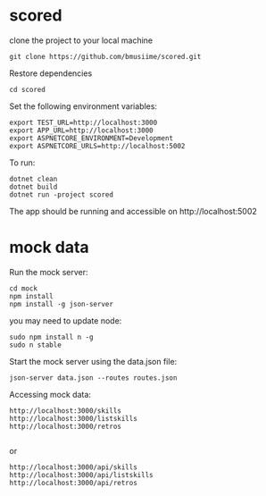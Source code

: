 # scored
clone the project to your local machine
```
git clone https://github.com/bmusiime/scored.git
```

Restore dependencies

```
cd scored
```
Set the following environment variables:
```
export TEST_URL=http://localhost:3000
export APP_URL=http://localhost:3000  
export ASPNETCORE_ENVIRONMENT=Development 
export ASPNETCORE_URLS=http://localhost:5002
```
To run:
```
dotnet clean
dotnet build
dotnet run -project scored
```

The app should be running and accessible on http://localhost:5002
# mock data

Run the mock server:
```
cd mock
npm install
npm install -g json-server
```
you may need to update node:
```
sudo npm install n -g
sudo n stable
```

Start the mock server using the data.json file:
```
json-server data.json --routes routes.json 
```
Accessing mock data:
```
http://localhost:3000/skills
http://localhost:3000/listskills
http://localhost:3000/retros
  
```

or

```
http://localhost:3000/api/skills
http://localhost:3000/api/listskills
http://localhost:3000/api/retros
  
```
